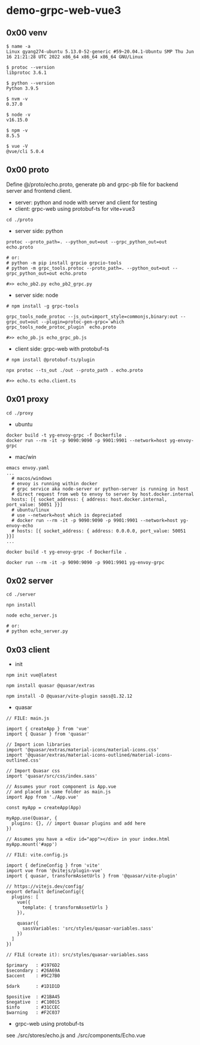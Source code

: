 # demo-grpc-web-vue3

## 0x00 venv

```
$ name -a
Linux gyang274-ubuntu 5.13.0-52-generic #59~20.04.1-Ubuntu SMP Thu Jun 16 21:21:28 UTC 2022 x86_64 x86_64 x86_64 GNU/Linux

$ protoc --version
libprotoc 3.6.1

$ python --version
Python 3.9.5

$ nvm -v
0.37.0

$ node -v
v16.15.0

$ npm -v
8.5.5

$ vue -V
@vue/cli 5.0.4
```

## 0x00 proto

Define @/proto/echo.proto, generate pb and grpc-pb file for backend server and frontend client.

- server: python and node with server and client for testing
- client: grpc-web using protobuf-ts for vite+vue3

```
cd ./proto
```

- server side: python

```
protoc --proto_path=. --python_out=out --grpc_python_out=out echo.proto

# or:
# python -m pip install grpcio grpcio-tools
# python -m grpc_tools.protoc --proto_path=. --python_out=out --grpc_python_out=out echo.proto

#>> echo_pb2.py echo_pb2_grpc.py
```

- server side: node

```
# npm install -g grpc-tools

grpc_tools_node_protoc --js_out=import_style=commonjs,binary:out --grpc_out=out --plugin=protoc-gen-grpc=`which grpc_tools_node_protoc_plugin` echo.proto

#>> echo_pb.js echo_grpc_pb.js
```

- client side: grpc-web with protobuf-ts

```
# npm install @protobuf-ts/plugin

npx protoc --ts_out ./out --proto_path . echo.proto

#>> echo.ts echo.client.ts
```

## 0x01 proxy

```
cd ./proxy
```

- ubuntu

```
docker build -t yg-envoy-grpc -f Dockerfile .
docker run --rm -it -p 9090:9090 -p 9901:9901 --network=host yg-envoy-grpc
```

- mac/win

```
emacs envoy.yaml
...
  # macos/windows 
  # envoy is running within docker
  # grpc service aka node-server or python-server is running in host
  # direct request from web to envoy to server by host.docker.internal
  hosts: [{ socket_address: { address: host.docker.internal, port_value: 50051 }}]
  # ubuntu/linux
  # use --network=host which is depreciated
  # docker run --rm -it -p 9090:9090 -p 9901:9901 --network=host yg-envoy-echo
  # hosts: [{ socket_address: { address: 0.0.0.0, port_value: 50051 }}]
...

docker build -t yg-envoy-grpc -f Dockerfile .

docker run --rm -it -p 9090:9090 -p 9901:9901 yg-envoy-grpc
```

## 0x02 server

```
cd ./server

npn install

node echo_server.js

# or:
# python echo_server.py
```

## 0x03 client

- init

```
npm init vue@latest

npm install quasar @quasar/extras

npm install -D @quasar/vite-plugin sass@1.32.12 
```

- quasar

```
// FILE: main.js

import { createApp } from 'vue'
import { Quasar } from 'quasar'

// Import icon libraries
import '@quasar/extras/material-icons/material-icons.css'
import '@quasar/extras/material-icons-outlined/material-icons-outlined.css'

// Import Quasar css
import 'quasar/src/css/index.sass'

// Assumes your root component is App.vue
// and placed in same folder as main.js
import App from './App.vue'

const myApp = createApp(App)

myApp.use(Quasar, {
  plugins: {}, // import Quasar plugins and add here
})

// Assumes you have a <div id="app"></div> in your index.html
myApp.mount('#app')
```

```
// FILE: vite.config.js

import { defineConfig } from 'vite'
import vue from '@vitejs/plugin-vue'
import { quasar, transformAssetUrls } from '@quasar/vite-plugin'

// https://vitejs.dev/config/
export default defineConfig({
  plugins: [
    vue({
      template: { transformAssetUrls }
    }),

    quasar({
      sassVariables: 'src/styles/quasar-variables.sass'
    })
  ]
})
```

```
// FILE (create it): src/styles/quasar-variables.sass

$primary   : #1976D2
$secondary : #26A69A
$accent    : #9C27B0

$dark      : #1D1D1D

$positive  : #21BA45
$negative  : #C10015
$info      : #31CCEC
$warning   : #F2C037
```

- grpc-web using protobuf-ts

see ./src/stores/echo.js and ./src/components/Echo.vue

